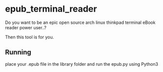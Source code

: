 # epub_terminal_reader
Do you want to be an epic open source arch linux thinkpad terminal eBook reader power user..?

Then this tool is for you.

## Running
place your .epub file in the library folder and run the epub.py using Python3